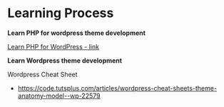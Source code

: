 # Learning Process

**Learn PHP for wordpress theme development**

[Learn PHP for WordPress - link](https://code.tutsplus.com/courses/learn-php-for-wordpress)


**Learn Wordpress theme development**

Wordpress Cheat Sheet
- https://code.tutsplus.com/articles/wordpress-cheat-sheets-theme-anatomy-model--wp-22579
